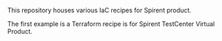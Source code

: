 This repository houses various IaC recipes for Spirent product.

The first example is a Terraform recipe is for Spirent TestCenter Virtual Product.
